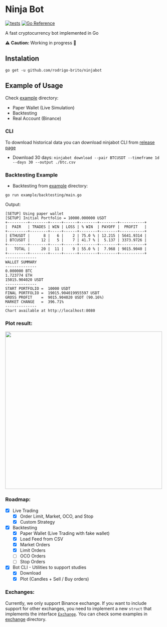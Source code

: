# Ninja Bot

[![tests](https://github.com/rodrigo-brito/ninjabot/actions/workflows/ci.yaml/badge.svg)](https://github.com/rodrigo-brito/ninjabot/actions/workflows/ci.yaml)
[![Go Reference](https://pkg.go.dev/badge/github.com/rodrigo-brito/ninjabot.svg)](https://pkg.go.dev/github.com/rodrigo-brito/ninjabot)

A fast cryptocurrency bot implemented in Go

:warning: **Caution:** Working in progress :construction:

## Instalation

`go get -u github.com/rodrigo-brito/ninjabot`

## Example of Usage

Check [example](example) directory:

- Paper Wallet (Live Simulation)
- Backtesting
- Real Account (Binance)

### CLI

To download historical data you can download ninjabot CLI from [release page](https://github.com/rodrigo-brito/ninjabot/releases)
- Download 30 days: `ninjabot download --pair BTCUSDT --timeframe 1d --days 30 --output ./btc.csv`

### Backtesting Example

- Backtesting from [example](example) directory:
```
go run example/backtesting/main.go
```

Output:

```
[SETUP] Using paper wallet                   
[SETUP] Initial Portfolio = 10000.000000 USDT 
+---------+--------+-----+------+--------+--------+-----------+
|  PAIR   | TRADES | WIN | LOSS | % WIN  | PAYOFF |  PROFIT   |
+---------+--------+-----+------+--------+--------+-----------+
| ETHUSDT |      8 |   6 |    2 | 75.0 % | 12.215 | 5641.9314 |
| BTCUSDT |     12 |   5 |    7 | 41.7 % |  5.137 | 3373.9726 |
+---------+--------+-----+------+--------+--------+-----------+
|   TOTAL |     20 |  11 |    9 | 55.0 % |  7.968 | 9015.9040 |
+---------+--------+-----+------+--------+--------+-----------+
--------------
WALLET SUMMARY
--------------
0.000000 BTC
1.723774 ETH
15015.904020 USDT
--------------
START PORTFOLIO =  10000 USDT
FINAL PORTFOLIO =  19015.904019955597 USDT
GROSS PROFIT    =  9015.904020 USDT (90.16%)
MARKET CHANGE   =  396.71%
--------------
Chart available at http://localhost:8080
```

### Plot result:

<img width="500"  src="https://user-images.githubusercontent.com/7620947/118583297-38f69580-b76b-11eb-8a7f-ad3999541cac.png"/>

### Roadmap:

- [x] Live Trading
  - [x] Order Limit, Market, OCO, and Stop
  - [x] Custom Strategy

- [x] Backtesting
  - [x] Paper Wallet (Live Trading with fake wallet)
  - [x] Load Feed from CSV
  - [x] Market Orders
  - [x] Limit Orders
  - [ ] OCO Orders
  - [ ] Stop Orders
  
- [x] Bot CLI - Utilities to support studies
  - [x] Download
  - [x] Plot (Candles + Sell / Buy orders)

### Exchanges:

Currently, we only support Binance exchange. If you want to include support for other exchanges, you need to implement a new `struct` that implements the interface [`Exchange`](https://github.com/rodrigo-brito/ninjabot/blob/main/pkg/exchange/exchange.go#L22-L41). You can check some examples in [exchange](./pkg/exchange) directory.
